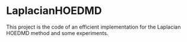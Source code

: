 # LaplacianHOEDMD
 This project is the code of an efficient implementation for the Laplacian HOEDMD method and some experiments.
